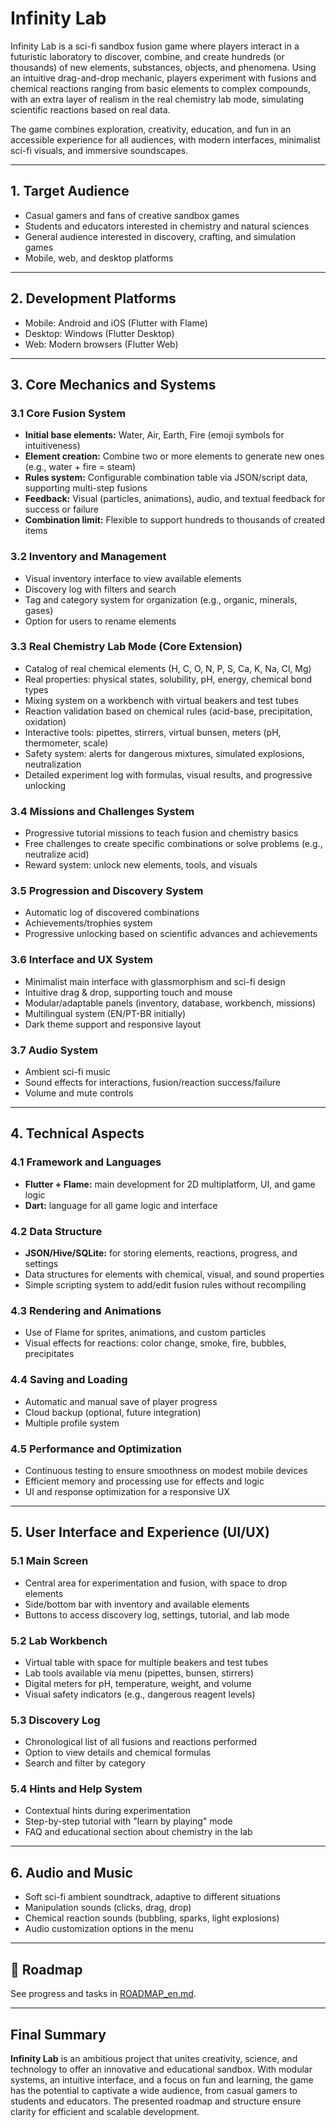 # Infinity Lab

Infinity Lab is a sci-fi sandbox fusion game where players interact in a futuristic laboratory to discover, combine, and create hundreds (or thousands) of new elements, substances, objects, and phenomena. Using an intuitive drag-and-drop mechanic, players experiment with fusions and chemical reactions ranging from basic elements to complex compounds, with an extra layer of realism in the real chemistry lab mode, simulating scientific reactions based on real data.

The game combines exploration, creativity, education, and fun in an accessible experience for all audiences, with modern interfaces, minimalist sci-fi visuals, and immersive soundscapes.

---

## 1. Target Audience

* Casual gamers and fans of creative sandbox games
* Students and educators interested in chemistry and natural sciences
* General audience interested in discovery, crafting, and simulation games
* Mobile, web, and desktop platforms

---

## 2. Development Platforms

* Mobile: Android and iOS (Flutter with Flame)
* Desktop: Windows (Flutter Desktop)
* Web: Modern browsers (Flutter Web)

---

## 3. Core Mechanics and Systems

### 3.1 Core Fusion System

* **Initial base elements:** Water, Air, Earth, Fire (emoji symbols for intuitiveness)
* **Element creation:** Combine two or more elements to generate new ones (e.g., water + fire = steam)
* **Rules system:** Configurable combination table via JSON/script data, supporting multi-step fusions
* **Feedback:** Visual (particles, animations), audio, and textual feedback for success or failure
* **Combination limit:** Flexible to support hundreds to thousands of created items

### 3.2 Inventory and Management

* Visual inventory interface to view available elements
* Discovery log with filters and search
* Tag and category system for organization (e.g., organic, minerals, gases)
* Option for users to rename elements

### 3.3 Real Chemistry Lab Mode (Core Extension)

* Catalog of real chemical elements (H, C, O, N, P, S, Ca, K, Na, Cl, Mg)
* Real properties: physical states, solubility, pH, energy, chemical bond types
* Mixing system on a workbench with virtual beakers and test tubes
* Reaction validation based on chemical rules (acid-base, precipitation, oxidation)
* Interactive tools: pipettes, stirrers, virtual bunsen, meters (pH, thermometer, scale)
* Safety system: alerts for dangerous mixtures, simulated explosions, neutralization
* Detailed experiment log with formulas, visual results, and progressive unlocking

### 3.4 Missions and Challenges System

* Progressive tutorial missions to teach fusion and chemistry basics
* Free challenges to create specific combinations or solve problems (e.g., neutralize acid)
* Reward system: unlock new elements, tools, and visuals

### 3.5 Progression and Discovery System

* Automatic log of discovered combinations
* Achievements/trophies system
* Progressive unlocking based on scientific advances and achievements

### 3.6 Interface and UX System

* Minimalist main interface with glassmorphism and sci-fi design
* Intuitive drag & drop, supporting touch and mouse
* Modular/adaptable panels (inventory, database, workbench, missions)
* Multilingual system (EN/PT-BR initially)
* Dark theme support and responsive layout

### 3.7 Audio System

* Ambient sci-fi music
* Sound effects for interactions, fusion/reaction success/failure
* Volume and mute controls

---

## 4. Technical Aspects

### 4.1 Framework and Languages

* **Flutter + Flame:** main development for 2D multiplatform, UI, and game logic
* **Dart:** language for all game logic and interface

### 4.2 Data Structure

* **JSON/Hive/SQLite:** for storing elements, reactions, progress, and settings
* Data structures for elements with chemical, visual, and sound properties
* Simple scripting system to add/edit fusion rules without recompiling

### 4.3 Rendering and Animations

* Use of Flame for sprites, animations, and custom particles
* Visual effects for reactions: color change, smoke, fire, bubbles, precipitates

### 4.4 Saving and Loading

* Automatic and manual save of player progress
* Cloud backup (optional, future integration)
* Multiple profile system

### 4.5 Performance and Optimization

* Continuous testing to ensure smoothness on modest mobile devices
* Efficient memory and processing use for effects and logic
* UI and response optimization for a responsive UX

---

## 5. User Interface and Experience (UI/UX)

### 5.1 Main Screen

* Central area for experimentation and fusion, with space to drop elements
* Side/bottom bar with inventory and available elements
* Buttons to access discovery log, settings, tutorial, and lab mode

### 5.2 Lab Workbench

* Virtual table with space for multiple beakers and test tubes
* Lab tools available via menu (pipettes, bunsen, stirrers)
* Digital meters for pH, temperature, weight, and volume
* Visual safety indicators (e.g., dangerous reagent levels)

### 5.3 Discovery Log

* Chronological list of all fusions and reactions performed
* Option to view details and chemical formulas
* Search and filter by category

### 5.4 Hints and Help System

* Contextual hints during experimentation
* Step-by-step tutorial with "learn by playing" mode
* FAQ and educational section about chemistry in the lab

---

## 6. Audio and Music

* Soft sci-fi ambient soundtrack, adaptive to different situations
* Manipulation sounds (clicks, drag, drop)
* Chemical reaction sounds (bubbling, sparks, light explosions)
* Audio customization options in the menu

---

## 📄 Roadmap

See progress and tasks in [ROADMAP_en.md](./ROADMAP_en.md).

---


## Final Summary

**Infinity Lab** is an ambitious project that unites creativity, science, and technology to offer an innovative and educational sandbox. With modular systems, an intuitive interface, and a focus on fun and learning, the game has the potential to captivate a wide audience, from casual gamers to students and educators. The presented roadmap and structure ensure clarity for efficient and scalable development.
